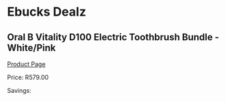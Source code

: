 
# Ebucks Dealz
## Oral B Vitality D100 Electric Toothbrush Bundle - White/Pink
[Product Page](https://www.ebucks.com/web/shop/productSelected.do?prodId=1231528380&catId=908594260)

Price: R579.00

Savings: 


	